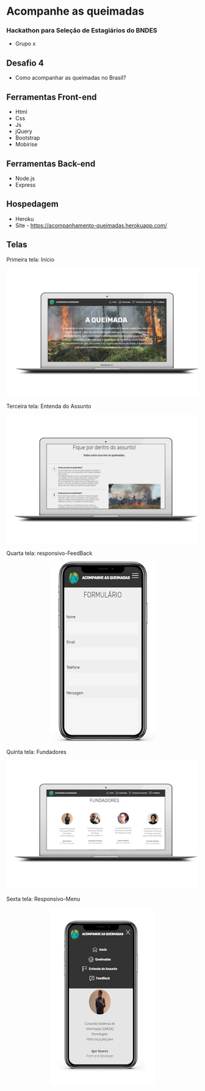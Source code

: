 # Acompanhe as queimadas 
### Hackathon para Seleção de Estagiários do BNDES
- Grupo x

## Desafio 4
- Como acompanhar as queimadas no Brasil?

## Ferramentas Front-end
- Html
- Css
- Js
- jQuery
- Bootstrap
- Mobirise

## Ferramentas Back-end
- Node.js
- Express

## Hospedagem 
- Heroku
- Site - https://acompanhamento-queimadas.herokuapp.com/

## Telas

Primeira tela: Início 
<p align="center">
<img src=https://github.com/KoreaGD/acompanhamento-de-queimadas/blob/master/assets/images/imgR/pc/inicioAma.png
</p>

Terceira tela: Entenda do Assunto 
<p align="center">
<img src=https://github.com/KoreaGD/acompanhamento-de-queimadas/blob/master/assets/images/imgR/pc/fiqPordentro.png
</p>
  
Quarta tela: responsivo-FeedBack
<p align="center">
<img src=https://github.com/KoreaGD/acompanhamento-de-queimadas/blob/master/assets/images/imgR/resp/i3.png
 </p>
 
Quinta tela: Fundadores
<p align="center">
<img src=https://github.com/KoreaGD/acompanhamento-de-queimadas/blob/master/assets/images/imgR/pc/Fundadoressubi.png
</p>

Sexta tela: Responsivo-Menu
<p align="center">
<img src=https://github.com/KoreaGD/acompanhamento-de-queimadas/blob/master/assets/images/imgR/resp/i4.png>
</p>

